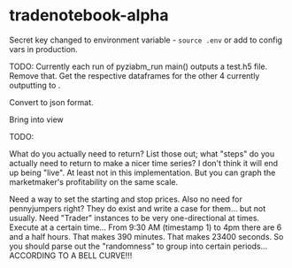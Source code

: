 # tradenotebook-alpha

Secret key changed to environment variable - `source .env` or add to config vars in production.


TODO:
Currently each run of pyziabm_run main() outputs a test.h5 file. Remove that.
Get the respective dataframes for the other 4 currently outputting to .

Convert to json format.


Bring into view


TODO:

What do you actually need to return? List those out; what "steps" do you actually need to return to make a nicer time series?
I don't think it will end up being "live". At least not in this implementation.
But you can graph the marketmaker's profitability on the same scale.

Need a way to set the starting and stop prices. Also no need for pennyjumpers right? They do exist and write a case for them... but not usually.
Need "Trader" instances to be very one-directional at times. Execute at a certain time...
From 9:30 AM (timestamp 1) to 4pm there are 6 and a half hours. That makes 390 minutes. That makes 23400 seconds. So you should parse out the "randomness" to group into certain periods... ACCORDING TO A BELL CURVE!!!